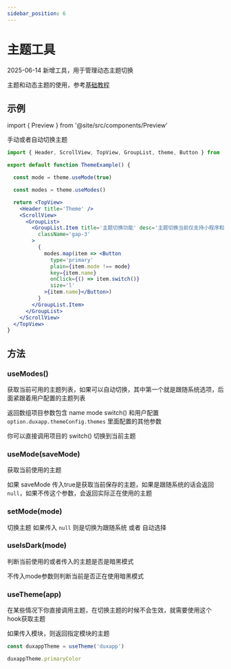 ```yaml
---
sidebar_position: 6
---
```


# 主题工具

2025-06-14 新增工具，用于管理动态主题切换

主题和动态主题的使用，参考[基础教程](/docs/course/started/theme)

## 示例

import { Preview } from '@site/src/components/Preview'

<Preview name='Theme' />

手动或者自动切换主题

```jsx
import { Header, ScrollView, TopView, GroupList, theme, Button } from '@/duxuiExample'

export default function ThemeExample() {

  const mode = theme.useMode(true)

  const modes = theme.useModes()

  return <TopView>
    <Header title='Theme' />
    <ScrollView>
      <GroupList>
        <GroupList.Item title='主题切换功能' desc='主题切换当前仅支持小程序和H5端，其他端还在努力开发中'
          className='gap-3'
        >
          {
            modes.map(item => <Button
              type='primary'
              plain={item.mode !== mode}
              key={item.name}
              onClick={() => item.switch()}
              size='l'
            >{item.name}</Button>)
          }
        </GroupList.Item>
      </GroupList>
    </ScrollView>
  </TopView>
}
```

## 方法

### useModes()

获取当前可用的主题列表，如果可以自动切换，其中第一个就是跟随系统选项，后面紧跟着用户配置的主题列表

返回数组项目参数包含 name mode switch() 和用户配置 `option.duxapp.themeConfig.themes` 里面配置的其他参数

你可以直接调用项目的 switch() 切换到当前主题

### useMode(saveMode)

获取当前使用的主题

如果 saveMode 传入true是获取当前保存的主题，如果是跟随系统的话会返回 `null`，如果不传这个参数，会返回实际正在使用的主题

### setMode(mode)

切换主题 如果传入 `null` 则是切换为跟随系统 或者 自动选择

### useIsDark(mode)

判断当前使用的或者传入的主题是否是暗黑模式

不传入mode参数则判断当前是否正在使用暗黑模式

### useTheme(app)

在某些情况下你直接调用主题，在切换主题的时候不会生效，就需要使用这个hook获取主题

如果传入模块，则返回指定模块的主题

```jsx
const duxappTheme = useTheme('duxapp')

duxappTheme.primaryColor
```